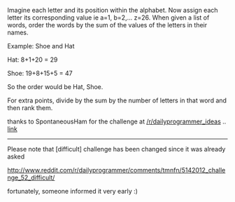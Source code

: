 <div class="md"><p>Imagine each letter and its position within the alphabet. Now assign each letter its corresponding value ie a=1, b=2,... z=26. When given a list of words, order the words by the sum of the values of the letters in their names.</p>
<p>Example: Shoe and Hat</p>
<p>Hat: 8+1+20 = 29</p>
<p>Shoe: 19+8+15+5 = 47</p>
<p>So the order would be Hat, Shoe.</p>
<p>For extra points, divide by the sum by the number of letters in that word and then rank them.</p>
<p>thanks to SpontaneousHam for the challenge at <a href="/r/dailyprogrammer_ideas">/r/dailyprogrammer_ideas</a> .. <a href="http://www.reddit.com/r/dailyprogrammer_ideas/comments/smqa2/intermediate_organising_words_in_a_specific_way/">link</a></p>
<hr/>
<p>Please note that [difficult] challenge has been changed since it was already asked</p>
<p><a href="http://www.reddit.com/r/dailyprogrammer/comments/tmnfn/5142012_challenge_52_difficult/">http://www.reddit.com/r/dailyprogrammer/comments/tmnfn/5142012_challenge_52_difficult/</a></p>
<p>fortunately, someone informed it very early :)</p>
</div>
